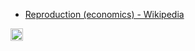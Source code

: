 
- [Reproduction (economics) - Wikipedia](https://en.wikipedia.org/wiki/Reproduction_(economics))

<img src='https://scrapbox.io/api/pages/nishio/en/icon' alt='en.icon' height="19.5"/>